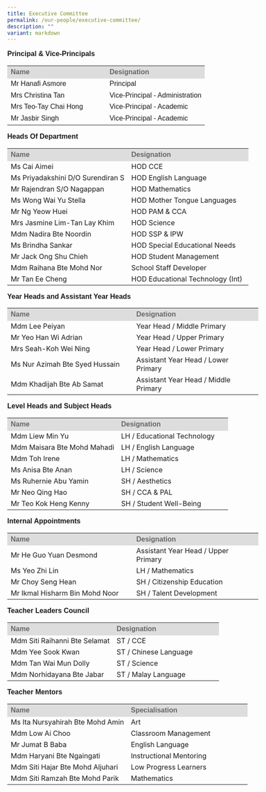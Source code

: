 ```yaml
---
title: Executive Committee
permalink: /our-people/executive-committee/
description: ""
variant: markdown
---
```

<p style="line-height:1.3; font-size:16px; font-family:Arial; text-align:justify;"><b>Principal &amp; Vice-Principals</b></p>

<table style="width: 580px">
	<colgroup><col style="width:50%"><col style="width:50%"></colgroup>
	<tbody><tr>
		<th style="line-height:1.3; font-size:16px; font-family:Arial; text-align:justify;background-color:#DDD; color:#666">Name</th>
		<th style="line-height:1.3; font-size:16px; font-family:Arial; text-align:justify;background-color:#DDD; color:#666">Designation</th>
	</tr>
	<tr>
		<td style="line-height:1.3; font-size:16px; font-family:Arial; text-align:justify;">Mr Hanafi Asmore</td> 
		<td style="line-height:1.3; font-size:16px; font-family:Arial; text-align:justify;">Principal</td>
	</tr>
	<tr>
		<td style="line-height:1.3; font-size:16px; font-family:Arial; text-align:justify;">Mrs Christina Tan</td>
		<td style="line-height:1.3; font-size:16px; font-family:Arial; text-align:justify;">Vice-Principal - Administration</td>
	</tr>
	<tr>
		<td style="line-height:1.3; font-size:16px; font-family:Arial; text-align:justify;">Mrs Teo-Tay Chai Hong</td>
		<td style="line-height:1.3; font-size:16px; font-family:Arial; text-align:justify;">Vice-Principal - Academic</td>
	</tr>
	<tr>
		<td style="line-height:1.3; font-size:16px; font-family:Arial; text-align:justify;">Mr Jasbir Singh</td>
		<td style="line-height:1.3; font-size:16px; font-family:Arial; text-align:justify;">Vice-Principal - Academic</td>
	</tr>
</tbody></table>

<p style="line-height:1.3; font-size:16px; font-family:Arial; text-align:justify;"><b>Heads Of Department</b></p>

<table style="width: 580px">
	<colgroup><col style="width:50%"><col style="width:50%"></colgroup>
	<tbody>
		<tr>
			<th style="line-height:1.3; font-size:16px; font-family:Arial; text-align:justify;background-color:#DDD; color:#666">Name</th>
			<th style="line-height:1.3; font-size:16px; font-family:Arial; text-align:justify;background-color:#DDD; color:#666">Designation</th>
		</tr>
		<tr><td>Ms Cai Aimei</td><td>HOD CCE</td></tr>
		<tr><td>Ms Priyadakshini D/O Surendiran S</td><td>HOD English Language</td></tr>
		<tr><td>Mr Rajendran S/O Nagappan</td><td>HOD Mathematics</td></tr>
		<tr><td>Ms Wong Wai Yu Stella</td><td>HOD Mother Tongue Languages</td></tr>
		<tr><td>Mr Ng Yeow Huei</td><td>HOD PAM &amp; CCA</td></tr>
		<tr><td>Mrs Jasmine Lim-Tan Lay Khim</td><td>HOD Science</td></tr>
		<tr><td>Mdm Nadira Bte Noordin</td><td>HOD SSP &amp; IPW</td></tr>
		<tr><td>Ms Brindha Sankar</td><td>HOD Special Educational Needs</td></tr>
		<tr><td>Mr Jack Ong Shu Chieh</td><td>HOD Student Management</td></tr>
		<tr><td>Mdm Raihana Bte Mohd Nor</td><td>School Staff Developer</td></tr>
		<tr><td>Mr Tan Ee Cheng</td><td>HOD Educational Technology (Int)</td></tr>
	</tbody>
</table>

<p style="line-height:1.3; font-size:16px; font-family:Arial; text-align:justify;"><b>Year Heads and Assistant Year Heads</b></p>

<table style="width: 580px">
	<colgroup><col style="width:50%"><col style="width:50%"></colgroup>
	<tbody>
		<tr>
			<th style="line-height:1.3; font-size:16px; font-family:Arial; text-align:justify;background-color:#DDD; color:#666">Name</th>
			<th style="line-height:1.3; font-size:16px; font-family:Arial; text-align:justify;background-color:#DDD; color:#666">Designation</th>
		</tr>
		<tr><td>Mdm Lee Peiyan</td><td>Year Head / Middle Primary</td></tr>
		<tr><td>Mr Yeo Han Wi Adrian</td><td>Year Head / Upper Primary</td></tr>
		<tr><td>Mrs Seah-Koh Wei Ning</td><td>Year Head / Lower Primary</td></tr>
		<tr><td>Ms Nur Azimah Bte Syed Hussain</td><td>Assistant Year Head / Lower Primary</td></tr>
		<tr><td>Mdm Khadijah Bte Ab Samat</td><td>Assistant Year Head / Middle Primary</td></tr>
	</tbody>
</table>

<p style="line-height:1.3; font-size:16px; font-family:Arial; text-align:justify;"><b>Level Heads and Subject Heads</b></p>

<table style="width: 580px">
	<colgroup><col style="width:50%"><col style="width:50%"></colgroup>
	<tbody>
		<tr>
			<th style="line-height:1.3; font-size:16px; font-family:Arial; text-align:justify;background-color:#DDD; color:#666">Name</th>
			<th style="line-height:1.3; font-size:16px; font-family:Arial; text-align:justify;background-color:#DDD; color:#666">Designation</th>
		</tr>
		<tr><td>Mdm Liew Min Yu</td><td>LH / Educational Technology</td></tr>
		<tr><td>Mdm Maisara Bte Mohd Mahadi</td><td>LH / English Language</td></tr>
		<tr><td>Mdm Toh Irene</td><td>LH / Mathematics</td></tr>
		<tr><td>Ms Anisa Bte Anan</td><td>LH / Science</td></tr>
		<tr><td>Ms Ruhernie Abu Yamin</td><td>SH / Aesthetics</td></tr>
		<tr><td>Mr Neo Qing Hao</td><td>SH / CCA &amp; PAL</td></tr>
		<tr><td>Mr Teo Kok Heng Kenny</td><td>SH / Student Well-Being</td></tr>
	</tbody>
</table>

<p style="line-height:1.3; font-size:16px; font-family:Arial; text-align:justify;"><b>Internal Appointments</b></p>

<table style="width: 580px">
	<colgroup><col style="width:50%"><col style="width:50%"></colgroup>
	<tbody>
		<tr>
			<th style="line-height:1.3; font-size:16px; font-family:Arial; text-align:justify;background-color:#DDD; color:#666">Name</th>
			<th style="line-height:1.3; font-size:16px; font-family:Arial; text-align:justify;background-color:#DDD; color:#666">Designation</th>
		</tr>
		<tr><td>Mr He Guo Yuan Desmond</td><td>Assistant Year Head / Upper Primary</td></tr>
		<tr><td>Ms Yeo Zhi Lin</td><td>LH / Mathematics</td></tr>
		<tr><td>Mr Choy Seng Hean</td><td>SH / Citizenship Education</td></tr>
		<tr><td>Mr Ikmal Hisharm Bin Mohd Noor</td><td>SH / Talent Development</td></tr>
	</tbody>
</table>

<p style="line-height:1.3; font-size:16px; font-family:Arial; text-align:justify;"><b>Teacher Leaders Council</b></p>

<table style="width: 580px">
	<colgroup><col style="width:50%"><col style="width:50%"></colgroup>
	<tbody>
		<tr>
			<th style="line-height:1.3; font-size:16px; font-family:Arial; text-align:justify;background-color:#DDD; color:#666">Name</th>
			<th style="line-height:1.3; font-size:16px; font-family:Arial; text-align:justify;background-color:#DDD; color:#666">Designation</th>
		</tr>
		<tr><td>Mdm Siti Raihanni Bte Selamat</td><td>ST / CCE</td></tr>
		<tr><td>Mdm Yee Sook Kwan</td><td>ST / Chinese Language</td></tr>
		<tr><td>Mdm Tan Wai Mun Dolly</td><td>ST / Science</td></tr>
		<tr><td>Mdm Norhidayana Bte Jabar</td><td>ST / Malay Language</td></tr>
	</tbody>
</table>

<p style="line-height:1.3; font-size:16px; font-family:Arial; text-align:justify;"><b>Teacher Mentors</b></p>

<table style="width: 580px">
	<colgroup><col style="width:50%"><col style="width:50%"></colgroup>
	<tbody>
		<tr>
			<th style="line-height:1.3; font-size:16px; font-family:Arial; text-align:justify;background-color:#DDD; color:#666">Name</th>
			<th style="line-height:1.3; font-size:16px; font-family:Arial; text-align:justify;background-color:#DDD; color:#666">Specialisation</th>
		</tr>
		<tr><td>Ms Ita Nursyahirah Bte Mohd Amin</td><td>Art</td></tr>
		<tr><td>Mdm Low Ai Choo</td><td>Classroom Management</td></tr>
		<tr><td>Mr Jumat B Baba</td><td>English Language</td></tr>
		<tr><td>Mdm Haryani Bte Ngaingati</td><td>Instructional Mentoring</td></tr>
		<tr><td>Mdm Siti Hajar Bte Mohd Aljuhari</td><td>Low Progress Learners</td></tr>
		<tr><td>Mdm Siti Ramzah Bte Mohd Parik</td><td>Mathematics</td></tr>
	</tbody>
</table>
